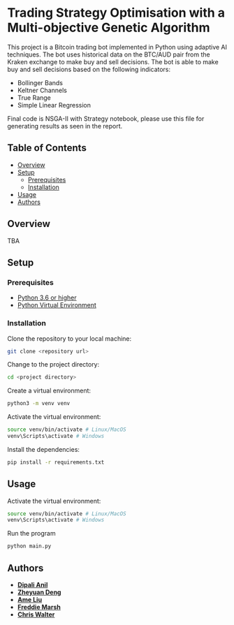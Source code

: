 # **Trading Strategy Optimisation with a Multi-objective Genetic Algorithm**
This project is a Bitcoin trading bot implemented in Python using adaptive AI techniques. The bot uses historical data on the BTC/AUD pair from the Kraken exchange to make buy and sell decisions. The bot is able to make buy and sell decisions based on the following indicators: 
 - Bollinger Bands
 - Keltner Channels
 - True Range
 - Simple Linear Regression

Final code is NSGA-II with Strategy notebook, please use this file for generating results as seen in the report.

## Table of Contents
- [Overview](#overview)
- [Setup](#setup)
  - [Prerequisites](#prerequisites)
  - [Installation](#installation)
- [Usage](#usage)
- [Authors](#authors)
## Overview
TBA
## Setup
### Prerequisites
- [Python 3.6 or higher](https://www.python.org/downloads/)
- [Python Virtual Environment](https://docs.python.org/3/library/venv.html)
### Installation
Clone the repository to your local machine:
```bash
git clone <repository url>
```
Change to the project directory:
```bash
cd <project directory>
```
Create a virtual environment:
```bash
python3 -m venv venv
```
Activate the virtual environment:
```bash
source venv/bin/activate # Linux/MacOS
venv\Scripts\activate # Windows
```
Install the dependencies:
```bash
pip install -r requirements.txt
```
## Usage
Activate the virtual environment:
```bash
source venv/bin/activate # Linux/MacOS
venv\Scripts\activate # Windows
```
Run the program
```bash
python main.py
```
## Authors
- [**Dipali Anil**](https://github.com/ophixus)
- [**Zheyuan Deng**]()
- [**Ame Liu**]()
- [**Freddie Marsh**]()
- [**Chris Walter**]()
